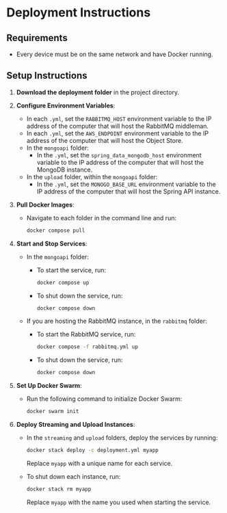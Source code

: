 # Deployment Instructions

## Requirements
- Every device must be on the same network and have Docker running.

## Setup Instructions

1. **Download the deployment folder** in the project directory.

2. **Configure Environment Variables**:
   - In each `.yml`, set the `RABBITMQ_HOST` environment variable to the IP address of the computer that will host the RabbitMQ middleman.
   - In each `.yml`, set the `AWS_ENDPOINT` environment variable to the IP address of the computer that will host the Object Store.
   - In the `mongoapi` folder:
     - In the `.yml`, set the `spring_data_mongodb_host` environment variable to the IP address of the computer that will host the MongoDB instance.
   - In the `upload` folder, within the `mongoapi` folder:
     - In the `.yml`, set the `MONOGO_BASE_URL` environment variable to the IP address of the computer that will host the Spring API instance.

3. **Pull Docker Images**:
   - Navigate to each folder in the command line and run:
     ```sh
     docker compose pull
     ```

4. **Start and Stop Services**:
   - In the `mongoapi` folder:
     - To start the service, run:
       ```sh
       docker compose up
       ```
     - To shut down the service, run:
       ```sh
       docker compose down
       ```

   - If you are hosting the RabbitMQ instance, in the `rabbitmq` folder:
     - To start the RabbitMQ service, run:
       ```sh
       docker compose -f rabbitmq.yml up
       ```
     - To shut down the service, run:
       ```sh
       docker compose down
       ```

5. **Set Up Docker Swarm**:
   - Run the following command to initialize Docker Swarm:
     ```sh
     docker swarm init
     ```

6. **Deploy Streaming and Upload Instances**:
   - In the `streaming` and `upload` folders, deploy the services by running:
     ```sh
     docker stack deploy -c deployment.yml myapp
     ```
     Replace `myapp` with a unique name for each service.

   - To shut down each instance, run:
     ```sh
     docker stack rm myapp
     ```
     Replace `myapp` with the name you used when starting the service.
